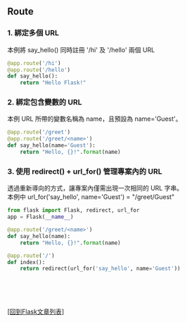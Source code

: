 ## Route

### 1. 綁定多個 URL
本例將 say_hello() 同時註冊 '/hi' 及 '/hello' 兩個 URL
```python
@app.route('/hi')
@app.route('/hello')
def say_hello():
	return "Hello Flask!"
```

### 2. 綁定包含變數的 URL
本例 URL 所帶的變數名稱為 name，且預設為 name='Guest'。
```python
@app.route('/greet')
@app.route('/greet/<name>')
def say_hello(name='Guest'):
	return "Hello, {}!".format(name)
```

### 3. 使用 redirect() + url_for() 管理專案內的 URL 
透過重新導向的方式，讓專案內僅需出現一次相同的 URL 字串。  
本例中 url_for('say_hello', name='Guest') = "/greet/Guest"
```python
from flask import Flask, redirect, url_for
app = Flask(__name__)

@app.route('/greet/<name>')
def say_hello(name):
    return "Hello, {}!".format(name)

@app.route('/')
def index():
	return redirect(url_for('say_hello', name='Guest'))
```

<br/><br/><br/>

[[回到Flask文章列表]](index.md)  
